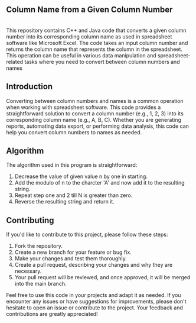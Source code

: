 <h2>Column Name from a Given Column Number</h2>
<br>
This repository contains C++ and Java code that converts a given column number into its corresponding column name as used in spreadsheet software like Microsoft Excel. The code takes an input column number and returns the column name that represents the column in the spreadsheet. This operation can be useful in various data manipulation and spreadsheet-related tasks where you need to convert between column numbers and names<br>

## Introduction

Converting between column numbers and names is a common operation when working with spreadsheet software. This code provides a straightforward solution to convert a column number (e.g., 1, 2, 3) into its corresponding column name (e.g., A, B, C). Whether you are generating reports, automating data export, or performing data analysis, this code can help you convert column numbers to names as needed.<br>

## Algorithm
The algorithm used in this program is straightforward:<br>

1. Decrease the value of given value n by one in starting.<br>
2. Add the modulo of n to the charcter 'A' and now add it to the resulting string.<br>
3. Repeat step one and 2 till N is greater than zero.<br>
4. Reverse the resulting string and return it. <br>

## Contributing

If you'd like to contribute to this project, please follow these steps:<br>

1. Fork the repository.<br>
2. Create a new branch for your feature or bug fix.<br>
3. Make your changes and test them thoroughly.<br>
4. Create a pull request, describing your changes and why they are necessary.<br>
5. Your pull request will be reviewed, and once approved, it will be merged into the main branch.<br>

Feel free to use this code in your projects and adapt it as needed. If you encounter any issues or have suggestions for improvements, please don't hesitate to open an issue or contribute to the project. Your feedback and contributions are greatly appreciated!